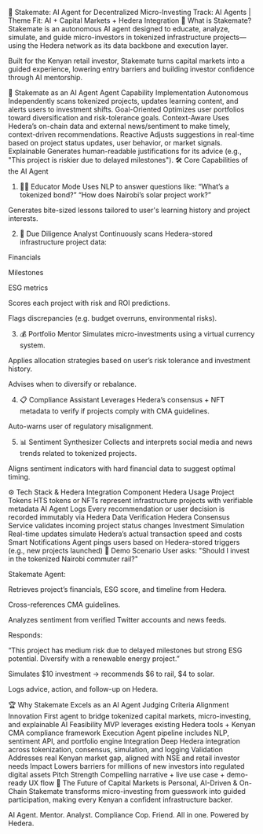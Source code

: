 🤖 Stakemate: AI Agent for Decentralized Micro-Investing
Track: AI Agents | Theme Fit: AI + Capital Markets + Hedera Integration
🧠 What is Stakemate?
Stakemate is an autonomous AI agent designed to educate, analyze, simulate, and guide micro-investors in tokenized infrastructure projects—using the Hedera network as its data backbone and execution layer.

Built for the Kenyan retail investor, Stakemate turns capital markets into a guided experience, lowering entry barriers and building investor confidence through AI mentorship.

🤖 Stakemate as an AI Agent
Agent Capability	Implementation
Autonomous	Independently scans tokenized projects, updates learning content, and alerts users to investment shifts.
Goal-Oriented	Optimizes user portfolios toward diversification and risk-tolerance goals.
Context-Aware	Uses Hedera’s on-chain data and external news/sentiment to make timely, context-driven recommendations.
Reactive	Adjusts suggestions in real-time based on project status updates, user behavior, or market signals.
Explainable	Generates human-readable justifications for its advice (e.g., "This project is riskier due to delayed milestones").
🛠️ Core Capabilities of the AI Agent
1. 🧑‍🏫 Educator Mode
Uses NLP to answer questions like:
“What’s a tokenized bond?”
“How does Nairobi’s solar project work?”

Generates bite-sized lessons tailored to user's learning history and project interests.

2. 🔎 Due Diligence Analyst
Continuously scans Hedera-stored infrastructure project data:

Financials

Milestones

ESG metrics

Scores each project with risk and ROI predictions.

Flags discrepancies (e.g. budget overruns, environmental risks).

3. 💰 Portfolio Mentor
Simulates micro-investments using a virtual currency system.

Applies allocation strategies based on user’s risk tolerance and investment history.

Advises when to diversify or rebalance.

4. 📋 Compliance Assistant
Leverages Hedera’s consensus + NFT metadata to verify if projects comply with CMA guidelines.

Auto-warns user of regulatory misalignment.

5. 📊 Sentiment Synthesizer
Collects and interprets social media and news trends related to tokenized projects.

Aligns sentiment indicators with hard financial data to suggest optimal timing.

⚙️ Tech Stack & Hedera Integration
Component	Hedera Usage
Project Tokens	HTS tokens or NFTs represent infrastructure projects with verifiable metadata
AI Agent Logs	Every recommendation or user decision is recorded immutably via Hedera
Data Verification	Hedera Consensus Service validates incoming project status changes
Investment Simulation	Real-time updates simulate Hedera’s actual transaction speed and costs
Smart Notifications	Agent pings users based on Hedera-stored triggers (e.g., new projects launched)
🧪 Demo Scenario
User asks:
"Should I invest in the tokenized Nairobi commuter rail?"

Stakemate Agent:

Retrieves project’s financials, ESG score, and timeline from Hedera.

Cross-references CMA guidelines.

Analyzes sentiment from verified Twitter accounts and news feeds.

Responds:

“This project has medium risk due to delayed milestones but strong ESG potential. Diversify with a renewable energy project.”

Simulates $10 investment → recommends $6 to rail, $4 to solar.

Logs advice, action, and follow-up on Hedera.

🏆 Why Stakemate Excels as an AI Agent
Judging Criteria	Alignment
Innovation	First agent to bridge tokenized capital markets, micro-investing, and explainable AI
Feasibility	MVP leverages existing Hedera tools + Kenyan CMA compliance framework
Execution	Agent pipeline includes NLP, sentiment API, and portfolio engine
Integration	Deep Hedera integration across tokenization, consensus, simulation, and logging
Validation	Addresses real Kenyan market gap, aligned with NSE and retail investor needs
Impact	Lowers barriers for millions of new investors into regulated digital assets
Pitch Strength	Compelling narrative + live use case + demo-ready UX flow
🚀 The Future of Capital Markets is Personal, AI-Driven & On-Chain
Stakemate transforms micro-investing from guesswork into guided participation, making every Kenyan a confident infrastructure backer.

AI Agent. Mentor. Analyst. Compliance Cop. Friend.
All in one. Powered by Hedera.


